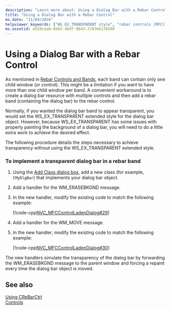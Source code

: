 ```yaml
---
description: "Learn more about: Using a Dialog Bar with a Rebar Control"
title: "Using a Dialog Bar with a Rebar Control"
ms.date: "11/04/2016"
helpviewer_keywords: ["WS_EX_TRANSPARENT style", "rebar controls [MFC], dialog bars", "dialog bars [MFC], using with rebar bands"]
ms.assetid: e528cea0-6b81-4bdf-9643-7c03b6176590
---
```

# Using a Dialog Bar with a Rebar Control

As mentioned in [Rebar Controls and Bands](../mfc/rebar-controls-and-bands.md), each band can contain only one child window (or control). This might be a limitation if you want to have more than one child window per band. A convenient workaround is to create a dialog bar resource with multiple controls and then add a rebar band (containing the dialog bar) to the rebar control.

Normally, if you wanted the dialog bar band to appear transparent, you would set the WS_EX_TRANSPARENT extended style for the dialog bar object. However, because WS_EX_TRANSPARENT has some issues with properly painting the background of a dialog bar, you will need to do a little extra work to achieve the desired effect.

The following procedure details the steps necessary to achieve transparency without using the WS_EX_TRANSPARENT extended style.

### To implement a transparent dialog bar in a rebar band

1. Using the [Add Class dialog box](../mfc/reference/adding-an-mfc-class.md), add a new class (for example, `CMyDlgBar`) that implements your dialog bar object.

1. Add a handler for the WM_ERASEBKGND message.

1. In the new handler, modify the existing code to match the following example:

   [!code-cpp[NVC_MFCControlLadenDialog#29](../mfc/codesnippet/cpp/using-a-dialog-bar-with-a-rebar-control_1.cpp)]

1. Add a handler for the WM_MOVE message.

1. In the new handler, modify the existing code to match the following example:

   [!code-cpp[NVC_MFCControlLadenDialog#30](../mfc/codesnippet/cpp/using-a-dialog-bar-with-a-rebar-control_2.cpp)]

The new handlers simulate the transparency of the dialog bar by forwarding the WM_ERASEBKGND message to the parent window and forcing a repaint every time the dialog bar object is moved.

## See also

[Using CReBarCtrl](../mfc/using-crebarctrl.md)<br/>
[Controls](../mfc/controls-mfc.md)
